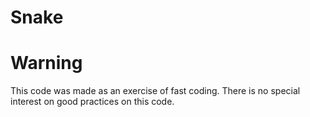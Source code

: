 # Snake



# Warning

This code was made as an exercise of fast coding. There is no special interest on good practices on this code.
